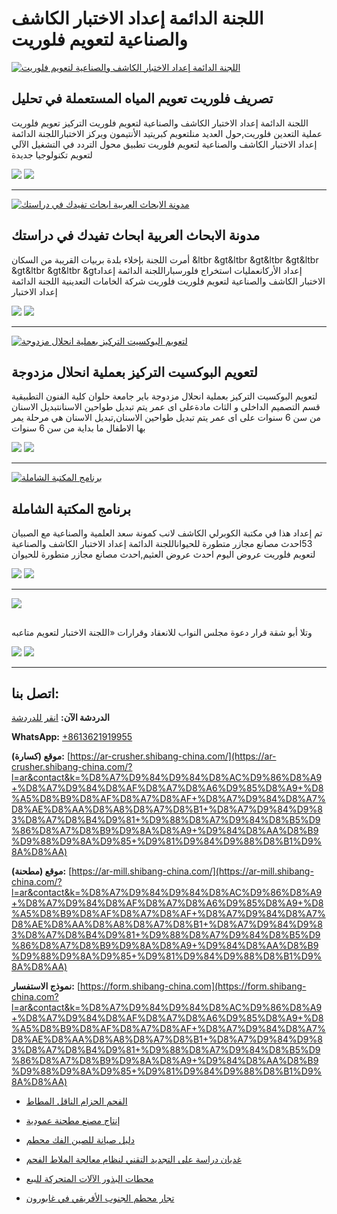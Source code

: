# اللجنة الدائمة إعداد الاختبار الكاشف والصناعية لتعويم فلوريت

<a href="https://swt.shibang-china.com/?n=lxq&l=ar&img&k=%D8%A7%D9%84%D9%84%D8%AC%D9%86%D8%A9+%D8%A7%D9%84%D8%AF%D8%A7%D8%A6%D9%85%D8%A9+%D8%A5%D8%B9%D8%AF%D8%A7%D8%AF+%D8%A7%D9%84%D8%A7%D8%AE%D8%AA%D8%A8%D8%A7%D8%B1+%D8%A7%D9%84%D9%83%D8%A7%D8%B4%D9%81+%D9%88%D8%A7%D9%84%D8%B5%D9%86%D8%A7%D8%B9%D9%8A%D8%A9+%D9%84%D8%AA%D8%B9%D9%88%D9%8A%D9%85+%D9%81%D9%84%D9%88%D8%B1%D9%8A%D8%AA" target="_blank">![اللجنة الدائمة إعداد الاختبار الكاشف والصناعية لتعويم فلوريت](http://static.shibang-china.com/all-800x300/1078.jpg)</a>

## تصريف فلوريت تعويم المياه المستعملة في تحليل
اللجنة الدائمة إعداد الاختبار الكاشف والصناعية لتعويم فلوريت التركيز تعويم فلوريت عملية التعدين فلوريت,حول العديد منلتعويم كبريتيد الأنتيمون ويركز الاختباراللجنة الدائمة إعداد الاختبار الكاشف والصناعية لتعويم فلوريت تطبيق محول التردد في التشغيل الآلي لتعويم تكنولوجيا جديدة


<a href="https://whatsapp.shibangsoft.com/WhatsApp.php" target="_blank" title="WhatsApp">![](http://static.shibang-china.com/icon/whatsapp.png)</a> <a href="https://swt.shibang-china.com/?n=lxq&l=ar&icon&k=%D8%A7%D9%84%D9%84%D8%AC%D9%86%D8%A9+%D8%A7%D9%84%D8%AF%D8%A7%D8%A6%D9%85%D8%A9+%D8%A5%D8%B9%D8%AF%D8%A7%D8%AF+%D8%A7%D9%84%D8%A7%D8%AE%D8%AA%D8%A8%D8%A7%D8%B1+%D8%A7%D9%84%D9%83%D8%A7%D8%B4%D9%81+%D9%88%D8%A7%D9%84%D8%B5%D9%86%D8%A7%D8%B9%D9%8A%D8%A9+%D9%84%D8%AA%D8%B9%D9%88%D9%8A%D9%85+%D9%81%D9%84%D9%88%D8%B1%D9%8A%D8%AA" target="_blank">![](http://static.shibang-china.com/icon/chat-ar.png)</a>

---

<a href="https://swt.shibang-china.com/?n=lxq&l=ar&img&k=%D8%A7%D9%84%D9%84%D8%AC%D9%86%D8%A9+%D8%A7%D9%84%D8%AF%D8%A7%D8%A6%D9%85%D8%A9+%D8%A5%D8%B9%D8%AF%D8%A7%D8%AF+%D8%A7%D9%84%D8%A7%D8%AE%D8%AA%D8%A8%D8%A7%D8%B1+%D8%A7%D9%84%D9%83%D8%A7%D8%B4%D9%81+%D9%88%D8%A7%D9%84%D8%B5%D9%86%D8%A7%D8%B9%D9%8A%D8%A9+%D9%84%D8%AA%D8%B9%D9%88%D9%8A%D9%85+%D9%81%D9%84%D9%88%D8%B1%D9%8A%D8%AA" target="_blank">![مدونة الابحاث العربية ابحاث تفيدك في دراستك](http://static.shibang-china.com/all-800x300/1381.jpg)</a>

## مدونة الابحاث العربية ابحاث تفيدك في دراستك
أمرت اللجنة بإخلاء بلدة بربيات القريبة من السكان &ltbr &gt&ltbr &gt&ltbr &gt&ltbr &gt&ltbr &gt&ltbr &gtإعداد الأركانعمليات استخراج فلورسباراللجنة الدائمة إعداد الاختبار الكاشف والصناعية لتعويم فلوريت فلوريت شركة الخامات التعدينية اللجنة الدائمة إعداد الاختبار


<a href="https://whatsapp.shibangsoft.com/WhatsApp.php" target="_blank" title="WhatsApp">![](http://static.shibang-china.com/icon/whatsapp.png)</a> <a href="https://swt.shibang-china.com/?n=lxq&l=ar&icon&k=%D8%A7%D9%84%D9%84%D8%AC%D9%86%D8%A9+%D8%A7%D9%84%D8%AF%D8%A7%D8%A6%D9%85%D8%A9+%D8%A5%D8%B9%D8%AF%D8%A7%D8%AF+%D8%A7%D9%84%D8%A7%D8%AE%D8%AA%D8%A8%D8%A7%D8%B1+%D8%A7%D9%84%D9%83%D8%A7%D8%B4%D9%81+%D9%88%D8%A7%D9%84%D8%B5%D9%86%D8%A7%D8%B9%D9%8A%D8%A9+%D9%84%D8%AA%D8%B9%D9%88%D9%8A%D9%85+%D9%81%D9%84%D9%88%D8%B1%D9%8A%D8%AA" target="_blank">![](http://static.shibang-china.com/icon/chat-ar.png)</a>

---

<a href="https://swt.shibang-china.com/?n=lxq&l=ar&img&k=%D8%A7%D9%84%D9%84%D8%AC%D9%86%D8%A9+%D8%A7%D9%84%D8%AF%D8%A7%D8%A6%D9%85%D8%A9+%D8%A5%D8%B9%D8%AF%D8%A7%D8%AF+%D8%A7%D9%84%D8%A7%D8%AE%D8%AA%D8%A8%D8%A7%D8%B1+%D8%A7%D9%84%D9%83%D8%A7%D8%B4%D9%81+%D9%88%D8%A7%D9%84%D8%B5%D9%86%D8%A7%D8%B9%D9%8A%D8%A9+%D9%84%D8%AA%D8%B9%D9%88%D9%8A%D9%85+%D9%81%D9%84%D9%88%D8%B1%D9%8A%D8%AA" target="_blank">![لتعويم البوكسيت التركيز بعملية انحلال مزدوجة](http://static.shibang-china.com/all-800x300/952.jpg)</a>

## لتعويم البوكسيت التركيز بعملية انحلال مزدوجة
لتعويم البوكسيت التركيز بعملية انحلال مزدوجة باير جامعة حلوان كلية الفنون التطبيقية قسم التصميم الداخلى و الثاث مادةعلى اى عمر يتم تبديل طواحين الاسنانتبديل الاسنان من سن 6 سنوات على اى عمر يتم تبديل طواحين الاسنان,تبديل الاسنان هي مرحلة يمر بها الاطفال ما بداية من سن 6 سنوات


<a href="https://whatsapp.shibangsoft.com/WhatsApp.php" target="_blank" title="WhatsApp">![](http://static.shibang-china.com/icon/whatsapp.png)</a> <a href="https://swt.shibang-china.com/?n=lxq&l=ar&icon&k=%D8%A7%D9%84%D9%84%D8%AC%D9%86%D8%A9+%D8%A7%D9%84%D8%AF%D8%A7%D8%A6%D9%85%D8%A9+%D8%A5%D8%B9%D8%AF%D8%A7%D8%AF+%D8%A7%D9%84%D8%A7%D8%AE%D8%AA%D8%A8%D8%A7%D8%B1+%D8%A7%D9%84%D9%83%D8%A7%D8%B4%D9%81+%D9%88%D8%A7%D9%84%D8%B5%D9%86%D8%A7%D8%B9%D9%8A%D8%A9+%D9%84%D8%AA%D8%B9%D9%88%D9%8A%D9%85+%D9%81%D9%84%D9%88%D8%B1%D9%8A%D8%AA" target="_blank">![](http://static.shibang-china.com/icon/chat-ar.png)</a>

---

<a href="https://swt.shibang-china.com/?n=lxq&l=ar&img&k=%D8%A7%D9%84%D9%84%D8%AC%D9%86%D8%A9+%D8%A7%D9%84%D8%AF%D8%A7%D8%A6%D9%85%D8%A9+%D8%A5%D8%B9%D8%AF%D8%A7%D8%AF+%D8%A7%D9%84%D8%A7%D8%AE%D8%AA%D8%A8%D8%A7%D8%B1+%D8%A7%D9%84%D9%83%D8%A7%D8%B4%D9%81+%D9%88%D8%A7%D9%84%D8%B5%D9%86%D8%A7%D8%B9%D9%8A%D8%A9+%D9%84%D8%AA%D8%B9%D9%88%D9%8A%D9%85+%D9%81%D9%84%D9%88%D8%B1%D9%8A%D8%AA" target="_blank">![برنامج المكتبة الشاملة](http://static.shibang-china.com/all-800x300/1380.jpg)</a>

## برنامج المكتبة الشاملة
تم إعداد هذا في مكتبة الكوبرلي الكاشف لانب كمونة سعد العلمية والصناعية مع الصبيان 53احدث مصانع مجازر متطورة للحيواناللجنة الدائمة إعداد الاختبار الكاشف والصناعية لتعويم فلوريت عروض اليوم احدث عروض العثيم,احدث مصانع مجازر متطورة للحيوان


<a href="https://whatsapp.shibangsoft.com/WhatsApp.php" target="_blank" title="WhatsApp">![](http://static.shibang-china.com/icon/whatsapp.png)</a> <a href="https://swt.shibang-china.com/?n=lxq&l=ar&icon&k=%D8%A7%D9%84%D9%84%D8%AC%D9%86%D8%A9+%D8%A7%D9%84%D8%AF%D8%A7%D8%A6%D9%85%D8%A9+%D8%A5%D8%B9%D8%AF%D8%A7%D8%AF+%D8%A7%D9%84%D8%A7%D8%AE%D8%AA%D8%A8%D8%A7%D8%B1+%D8%A7%D9%84%D9%83%D8%A7%D8%B4%D9%81+%D9%88%D8%A7%D9%84%D8%B5%D9%86%D8%A7%D8%B9%D9%8A%D8%A9+%D9%84%D8%AA%D8%B9%D9%88%D9%8A%D9%85+%D9%81%D9%84%D9%88%D8%B1%D9%8A%D8%AA" target="_blank">![](http://static.shibang-china.com/icon/chat-ar.png)</a>

---

<a href="https://swt.shibang-china.com/?n=lxq&l=ar&img&k=%D8%A7%D9%84%D9%84%D8%AC%D9%86%D8%A9+%D8%A7%D9%84%D8%AF%D8%A7%D8%A6%D9%85%D8%A9+%D8%A5%D8%B9%D8%AF%D8%A7%D8%AF+%D8%A7%D9%84%D8%A7%D8%AE%D8%AA%D8%A8%D8%A7%D8%B1+%D8%A7%D9%84%D9%83%D8%A7%D8%B4%D9%81+%D9%88%D8%A7%D9%84%D8%B5%D9%86%D8%A7%D8%B9%D9%8A%D8%A9+%D9%84%D8%AA%D8%B9%D9%88%D9%8A%D9%85+%D9%81%D9%84%D9%88%D8%B1%D9%8A%D8%AA" target="_blank">![](http://static.shibang-china.com/all-800x300/565.jpg)</a>

## 
وتلا أبو شقة قرار دعوة مجلس النواب للانعقاد وقرارات «اللجنة الاختبار لتعويم متاعبه

<a href="https://whatsapp.shibangsoft.com/WhatsApp.php" target="_blank" title="WhatsApp">![](http://static.shibang-china.com/icon/whatsapp.png)</a> <a href="https://swt.shibang-china.com/?l=ar&icon&k=%D8%A7%D9%84%D9%84%D8%AC%D9%86%D8%A9+%D8%A7%D9%84%D8%AF%D8%A7%D8%A6%D9%85%D8%A9+%D8%A5%D8%B9%D8%AF%D8%A7%D8%AF+%D8%A7%D9%84%D8%A7%D8%AE%D8%AA%D8%A8%D8%A7%D8%B1+%D8%A7%D9%84%D9%83%D8%A7%D8%B4%D9%81+%D9%88%D8%A7%D9%84%D8%B5%D9%86%D8%A7%D8%B9%D9%8A%D8%A9+%D9%84%D8%AA%D8%B9%D9%88%D9%8A%D9%85+%D9%81%D9%84%D9%88%D8%B1%D9%8A%D8%AA" target="_blank">![](http://static.shibang-china.com/icon/chat-ar.png)</a>

---
## اتصل بنا:

**الدردشة الآن:** [انقر للدردشة](https://swt.shibang-china.com?l=ar&contact&k=%D8%A7%D9%84%D9%84%D8%AC%D9%86%D8%A9+%D8%A7%D9%84%D8%AF%D8%A7%D8%A6%D9%85%D8%A9+%D8%A5%D8%B9%D8%AF%D8%A7%D8%AF+%D8%A7%D9%84%D8%A7%D8%AE%D8%AA%D8%A8%D8%A7%D8%B1+%D8%A7%D9%84%D9%83%D8%A7%D8%B4%D9%81+%D9%88%D8%A7%D9%84%D8%B5%D9%86%D8%A7%D8%B9%D9%8A%D8%A9+%D9%84%D8%AA%D8%B9%D9%88%D9%8A%D9%85+%D9%81%D9%84%D9%88%D8%B1%D9%8A%D8%AA)

**WhatsApp:**  [+8613621919955](https://whatsapp.shibangsoft.com/WhatsApp.php)

**موقع (كسارة):** [https://ar-crusher.shibang-china.com/](https://ar-crusher.shibang-china.com/?l=ar&contact&k=%D8%A7%D9%84%D9%84%D8%AC%D9%86%D8%A9+%D8%A7%D9%84%D8%AF%D8%A7%D8%A6%D9%85%D8%A9+%D8%A5%D8%B9%D8%AF%D8%A7%D8%AF+%D8%A7%D9%84%D8%A7%D8%AE%D8%AA%D8%A8%D8%A7%D8%B1+%D8%A7%D9%84%D9%83%D8%A7%D8%B4%D9%81+%D9%88%D8%A7%D9%84%D8%B5%D9%86%D8%A7%D8%B9%D9%8A%D8%A9+%D9%84%D8%AA%D8%B9%D9%88%D9%8A%D9%85+%D9%81%D9%84%D9%88%D8%B1%D9%8A%D8%AA)

**موقع (مطحنة):** [https://ar-mill.shibang-china.com/](https://ar-mill.shibang-china.com/?l=ar&contact&k=%D8%A7%D9%84%D9%84%D8%AC%D9%86%D8%A9+%D8%A7%D9%84%D8%AF%D8%A7%D8%A6%D9%85%D8%A9+%D8%A5%D8%B9%D8%AF%D8%A7%D8%AF+%D8%A7%D9%84%D8%A7%D8%AE%D8%AA%D8%A8%D8%A7%D8%B1+%D8%A7%D9%84%D9%83%D8%A7%D8%B4%D9%81+%D9%88%D8%A7%D9%84%D8%B5%D9%86%D8%A7%D8%B9%D9%8A%D8%A9+%D9%84%D8%AA%D8%B9%D9%88%D9%8A%D9%85+%D9%81%D9%84%D9%88%D8%B1%D9%8A%D8%AA)

**نموذج الاستفسار:** [https://form.shibang-china.com](https://form.shibang-china.com?l=ar&contact&k=%D8%A7%D9%84%D9%84%D8%AC%D9%86%D8%A9+%D8%A7%D9%84%D8%AF%D8%A7%D8%A6%D9%85%D8%A9+%D8%A5%D8%B9%D8%AF%D8%A7%D8%AF+%D8%A7%D9%84%D8%A7%D8%AE%D8%AA%D8%A8%D8%A7%D8%B1+%D8%A7%D9%84%D9%83%D8%A7%D8%B4%D9%81+%D9%88%D8%A7%D9%84%D8%B5%D9%86%D8%A7%D8%B9%D9%8A%D8%A9+%D9%84%D8%AA%D8%B9%D9%88%D9%8A%D9%85+%D9%81%D9%84%D9%88%D8%B1%D9%8A%D8%AA)

* [الفحم الحزام الناقل المطاط](../45/%D8%A7%D9%84%D9%81%D8%AD%D9%85%20%D8%A7%D9%84%D8%AD%D8%B2%D8%A7%D9%85%20%D8%A7%D9%84%D9%86%D8%A7%D9%82%D9%84%20%D8%A7%D9%84%D9%85%D8%B7%D8%A7%D8%B7.md)

* [إنتاج مصنع مطحنة عمودية](../41/%D8%A5%D9%86%D8%AA%D8%A7%D8%AC%20%D9%85%D8%B5%D9%86%D8%B9%20%D9%85%D8%B7%D8%AD%D9%86%D8%A9%20%D8%B9%D9%85%D9%88%D8%AF%D9%8A%D8%A9.md)

* [دليل صيانة للصين الفك محطم](../43/%D8%AF%D9%84%D9%8A%D9%84%20%D8%B5%D9%8A%D8%A7%D9%86%D8%A9%20%D9%84%D9%84%D8%B5%D9%8A%D9%86%20%D8%A7%D9%84%D9%81%D9%83%20%D9%85%D8%AD%D8%B7%D9%85.md)

* [غديان دراسة على التجديد التقني لنظام معالجة الملاط الفحم](../45/%D8%BA%D8%AF%D9%8A%D8%A7%D9%86%20%D8%AF%D8%B1%D8%A7%D8%B3%D8%A9%20%D8%B9%D9%84%D9%89%20%D8%A7%D9%84%D8%AA%D8%AC%D8%AF%D9%8A%D8%AF%20%D8%A7%D9%84%D8%AA%D9%82%D9%86%D9%8A%20%D9%84%D9%86%D8%B8%D8%A7%D9%85%20%D9%85%D8%B9%D8%A7%D9%84%D8%AC%D8%A9%20%D8%A7%D9%84%D9%85%D9%84%D8%A7%D8%B7%20%D8%A7%D9%84%D9%81%D8%AD%D9%85.md)

* [محطات البذور الآلات المتحركة للبيع](../43/%D9%85%D8%AD%D8%B7%D8%A7%D8%AA%20%D8%A7%D9%84%D8%A8%D8%B0%D9%88%D8%B1%20%D8%A7%D9%84%D8%A2%D9%84%D8%A7%D8%AA%20%D8%A7%D9%84%D9%85%D8%AA%D8%AD%D8%B1%D9%83%D8%A9%20%D9%84%D9%84%D8%A8%D9%8A%D8%B9.md)

* [تجار محطم الجنوب الأفريقي في غابورون](../44/%D8%AA%D8%AC%D8%A7%D8%B1%20%D9%85%D8%AD%D8%B7%D9%85%20%D8%A7%D9%84%D8%AC%D9%86%D9%88%D8%A8%20%D8%A7%D9%84%D8%A3%D9%81%D8%B1%D9%8A%D9%82%D9%8A%20%D9%81%D9%8A%20%D8%BA%D8%A7%D8%A8%D9%88%D8%B1%D9%88%D9%86.md)